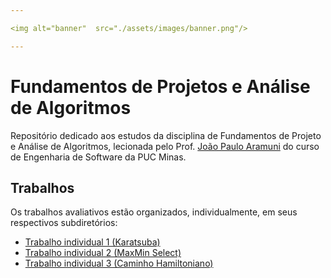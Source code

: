 ```yaml
---

<img alt="banner"  src="./assets/images/banner.png"/>

---
```


# Fundamentos de Projetos e Análise de Algoritmos

Repositório dedicado aos estudos da disciplina de Fundamentos de Projeto e Análise de Algoritmos, lecionada pelo Prof. [João Paulo Aramuni](https://github.com/joaopauloaramuni) do curso de Engenharia de Software da PUC Minas.

## Trabalhos

Os trabalhos avaliativos estão organizados, individualmente, em seus respectivos subdiretórios:

- [Trabalho individual 1 (Karatsuba)](/trabalhos/Trabalho%20individual%201/)
- [Trabalho individual 2 (MaxMin Select)](/trabalhos//Trabalho%20individual%202/)
- [Trabalho individual 3 (Caminho Hamiltoniano)](/trabalhos/Trabalho%20individual%203/)
